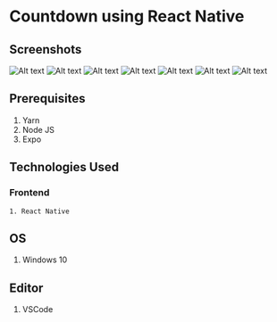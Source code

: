 # Countdown using React Native

## Screenshots

![Alt text](/screenshots/1.png?raw=true "1")
![Alt text](/screenshots/2.png?raw=true "2")
![Alt text](/screenshots/3.png?raw=true "3")
![Alt text](/screenshots/4.png?raw=true "4")
![Alt text](/screenshots/5.png?raw=true "5")
![Alt text](/screenshots/6.png?raw=true "6")
![Alt text](/screenshots/7.png?raw=true "7")

## Prerequisites

  1. Yarn
  2. Node JS
  3. Expo

## Technologies Used
  
### Frontend
    
	1. React Native

## OS

  1. Windows 10

## Editor
  
  1. VSCode

